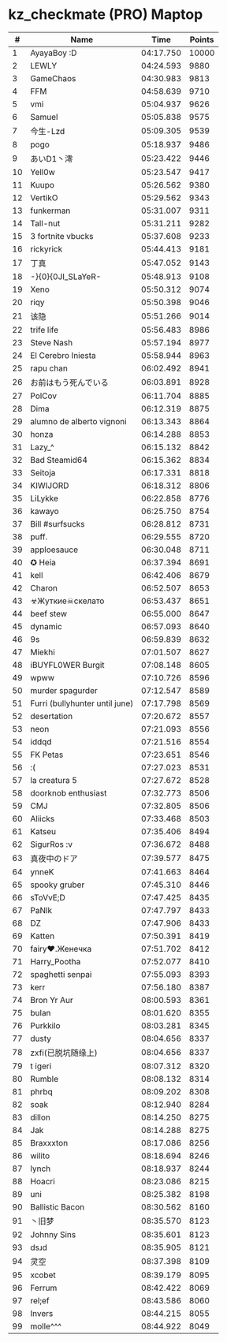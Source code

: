 # kz_checkmate (PRO) Maptop

|  # | Name | Time | Points |
|-------------- | -------------- | -------------- | -------------- | 
| 1 | AyayaBoy :D | 04:17.750 | 10000 | 
| 2 | LEWLY | 04:24.593 | 9880 | 
| 3 | GameChaos | 04:30.983 | 9813 | 
| 4 | FFM | 04:58.639 | 9710 | 
| 5 | vmi | 05:04.937 | 9626 | 
| 6 | Samuel | 05:05.838 | 9575 | 
| 7 | 今生-Lzd | 05:09.305 | 9539 | 
| 8 | pogo | 05:18.937 | 9486 | 
| 9 | あいD1丶澪 | 05:23.422 | 9446 | 
| 10 | Yell0w | 05:23.547 | 9417 | 
| 11 | Kuupo | 05:26.562 | 9380 | 
| 12 | VertikO | 05:29.562 | 9343 | 
| 13 | funkerman | 05:31.007 | 9311 | 
| 14 | Tall-nut | 05:31.211 | 9282 | 
| 15 | 3 fortnite vbucks | 05:37.608 | 9233 | 
| 16 | rickyrick | 05:44.413 | 9181 | 
| 17 | 丁真 | 05:47.052 | 9143 | 
| 18 | -}{0}{0JI_SLaYeR- | 05:48.913 | 9108 | 
| 19 | Xeno | 05:50.312 | 9074 | 
| 20 | riqy | 05:50.398 | 9046 | 
| 21 | 该隐 | 05:51.266 | 9014 | 
| 22 | trife life | 05:56.483 | 8986 | 
| 23 | Steve Nash | 05:57.194 | 8977 | 
| 24 | El Cerebro Iniesta | 05:58.944 | 8963 | 
| 25 | rapu chan | 06:02.492 | 8941 | 
| 26 | お前はもう死んでいる | 06:03.891 | 8928 | 
| 27 | PolCov | 06:11.704 | 8885 | 
| 28 | Dima | 06:12.319 | 8875 | 
| 29 | alumno de alberto vignoni | 06:13.343 | 8864 | 
| 30 | honza | 06:14.288 | 8853 | 
| 31 | Lazy_^ | 06:15.132 | 8842 | 
| 32 | Bad Steamid64 | 06:15.362 | 8834 | 
| 33 | Seitoja | 06:17.331 | 8818 | 
| 34 | KIWIJORD | 06:18.312 | 8806 | 
| 35 | LiLykke | 06:22.858 | 8776 | 
| 36 | kawayo | 06:25.750 | 8754 | 
| 37 | Bill #surfsucks | 06:28.812 | 8731 | 
| 38 | puff. | 06:29.555 | 8720 | 
| 39 | apploesauce | 06:30.048 | 8711 | 
| 40 | ✪ Heia | 06:37.394 | 8691 | 
| 41 | kell | 06:42.406 | 8679 | 
| 42 | Charon | 06:52.507 | 8653 | 
| 43 | ☣Жуткие☠скелато | 06:53.437 | 8651 | 
| 44 | beef stew | 06:55.000 | 8647 | 
| 45 | dynamic | 06:57.093 | 8640 | 
| 46 | 9s | 06:59.839 | 8632 | 
| 47 | Miekhi | 07:01.507 | 8627 | 
| 48 | iBUYFL0WER Burgit | 07:08.148 | 8605 | 
| 49 | wpww | 07:10.726 | 8596 | 
| 50 | murder spagurder | 07:12.547 | 8589 | 
| 51 | Furri (bullyhunter until june) | 07:17.798 | 8569 | 
| 52 | desertation | 07:20.672 | 8557 | 
| 53 | neon | 07:21.093 | 8556 | 
| 54 | iddqd | 07:21.516 | 8554 | 
| 55 | FK Petas | 07:23.651 | 8546 | 
| 56 | :( | 07:27.023 | 8531 | 
| 57 | la creatura 5 | 07:27.672 | 8528 | 
| 58 | doorknob enthusiast | 07:32.773 | 8506 | 
| 59 | CMJ | 07:32.805 | 8506 | 
| 60 | Aliicks | 07:33.468 | 8503 | 
| 61 | Katseu | 07:35.406 | 8494 | 
| 62 | SigurRos :v | 07:36.672 | 8488 | 
| 63 | 真夜中のドア | 07:39.577 | 8475 | 
| 64 | ynneK | 07:41.663 | 8464 | 
| 65 | spooky gruber | 07:45.310 | 8446 | 
| 66 | sToVvE;D | 07:47.425 | 8435 | 
| 67 | PaNlk | 07:47.797 | 8433 | 
| 68 | DZ | 07:47.906 | 8433 | 
| 69 | Katten | 07:50.391 | 8419 | 
| 70 | fairy♥.Женечка | 07:51.702 | 8412 | 
| 71 | Harry_Pootha | 07:52.077 | 8410 | 
| 72 | spaghetti senpai | 07:55.093 | 8393 | 
| 73 | kerr | 07:56.180 | 8387 | 
| 74 | Bron Yr Aur | 08:00.593 | 8361 | 
| 75 | bulan | 08:01.620 | 8355 | 
| 76 | Purkkilo | 08:03.281 | 8345 | 
| 77 | dusty | 08:04.656 | 8337 | 
| 78 | zxfi(已脱坑随缘上) | 08:04.656 | 8337 | 
| 79 | t igeri | 08:07.312 | 8320 | 
| 80 | Rumble | 08:08.132 | 8314 | 
| 81 | phrbq | 08:09.202 | 8308 | 
| 82 | soak | 08:12.940 | 8284 | 
| 83 | dillon | 08:14.250 | 8275 | 
| 84 | Jak | 08:14.288 | 8275 | 
| 85 | Braxxxton | 08:17.086 | 8256 | 
| 86 | wilito | 08:18.694 | 8246 | 
| 87 | lynch | 08:18.937 | 8244 | 
| 88 | Hoacri | 08:23.086 | 8215 | 
| 89 | uni | 08:25.382 | 8198 | 
| 90 | Ballistic Bacon | 08:30.562 | 8160 | 
| 91 | 丶旧梦 | 08:35.570 | 8123 | 
| 92 | Johnny Sins | 08:35.601 | 8123 | 
| 93 | dsɹd | 08:35.905 | 8121 | 
| 94 | 灵空 | 08:37.398 | 8109 | 
| 95 | xcobet | 08:39.179 | 8095 | 
| 96 | Ferrum | 08:42.422 | 8069 | 
| 97 | rel;ef | 08:43.586 | 8060 | 
| 98 | Invers | 08:44.215 | 8055 | 
| 99 | molle^^^ | 08:44.922 | 8049 | 

